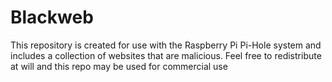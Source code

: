# Blackweb
This repository is created for use with the Raspberry Pi Pi-Hole system and includes a collection of websites that are malicious. Feel free to redistribute at will and this repo may be used for commercial use
